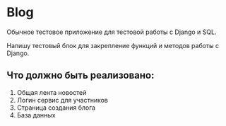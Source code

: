 # Blog

Обычное тестовое приложение для тестовой работы с Django и SQL.

Напишу тестовый блок для закрепление функций и методов работы с Django.

## Что должно быть реализовано:

1. Общая лента новостей
2. Логин сервис для участников
3. Страница создания блога
4. База данных
